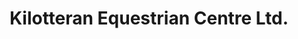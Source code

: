 ---
title: "Kilotteran Equestrian Centre Ltd."
address: "Kilotteran, Waterford City, Waterford"
tel: "+353 (0)51 38 4158"
county: "Waterford"
category: "Equestrian Schools"
type: "Content"
lat: "52.243324279785156"
lng: "-7.196336269378662"
---